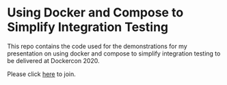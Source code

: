 # Using Docker and Compose to Simplify Integration Testing

This repo contains the code used for the demonstrations for my presentation on using docker and compose to simplify integration testing to be delivered at Dockercon 2020.

Please click [here](https://docker.events.cube365.net/docker/dockercon/content/Videos/Z9AAWHjwyNcKrud56) to join.